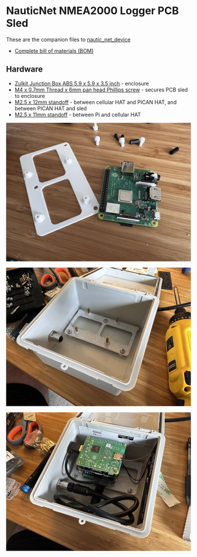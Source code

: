 # NauticNet NMEA2000 Logger PCB Sled

These are the companion files to [nautic_net_device](https://github.com/opensailing/nautic_net_device)

- [Complete bill of materials (BOM)](https://docs.google.com/spreadsheets/d/1K5JX2X3StzlSUvMe3grGCA3HCjzsOJwOJrZuGtvl2_4/edit#gid=0)

## Hardware

- [Zulkit Junction Box ABS 5.9 x 5.9 x 3.5 inch](https://www.amazon.com/Zulkit-Dustproof-Waterproof-Electrical-150x100x70mm/dp/B08KWD8TFY/ref=sr_1_24?crid=3GN4RO4TLAON5&keywords=waterproof%2Benclosure&qid=1684959845&sprefix=waterproof%2Benclosure%2Caps%2C89&sr=8-24&th=1) - enclosure
- [M4 x 0.7mm Thread x 6mm pan head Phillips screw](https://www.mcmaster.com/catalog/129/3394/90116A202) - secures PCB sled to enclosure
- [M2.5 x 12mm standoff](https://www.amazon.com/gp/product/B07KM27KC6/ref=ppx_yo_dt_b_asin_title_o00_s00?ie=UTF8&psc=1) - between cellular HAT and PICAN HAT, and between PICAN HAT and sled
- [M2.5 x 11mm standoff](https://www.amazon.com/gp/product/B07KM27KC6/ref=ox_sc_act_image_2?smid=A1EKVK0A8LNZH7&psc=1) - between Pi and cellular HAT

![images/photo1.jpg](images/photo1.jpg)

![images/photo2.jpg](images/photo2.jpg)

![images/photo3.jpg](images/photo3.jpg)
